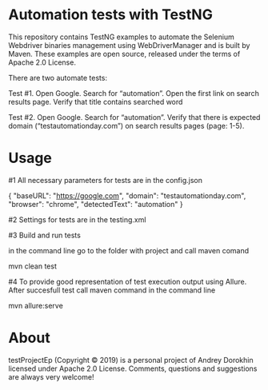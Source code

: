 # Automation tests with TestNG

This repository contains TestNG examples to automate the Selenium Webdriver binaries management using WebDriverManager and is built by Maven. These examples are open source, released under the terms of Apache 2.0 License.


There are two automate tests:

Test #1. Open Google. Search for “automation”. Open the first link on search results page. Verify that title contains searched word

Test #2. Open Google. Search for “automation”. Verify that there is expected domain (“testautomationday.com”) on search results  pages (page: 1-5).


# Usage

#1 All necessary parameters for tests are in the config.json

{
  "baseURL": "https://google.com",
  "domain": "testautomationday.com",
  "browser": "chrome",
  "detectedText": "automation"
}

#2 Settings for tests are in the testing.xml

<suite name="Test-class Suite" parallel="classes" thread-count="1" >
<test name="Test-class test" >
    <classes>
        <class name="testCases.FirstTest" />
        <class name="testCases.SecondTest" />
    </classes>
</test>
</suite>

#3 Build and run tests

in the command line go to the folder with project and call maven comand 

mvn clean test

#4 To provide good representation of test execution output using Allure. After succesfull test call maven command in the command line

mvn allure:serve

# About

testProjectEp (Copyright © 2019) is a personal project of Andrey Dorokhin licensed under Apache 2.0 License. Comments, questions and suggestions are always very welcome!

